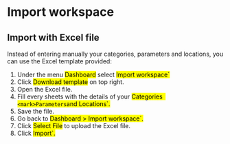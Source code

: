 # Import workspace

## Import with Excel file
Instead of entering manually your categories, parameters and locations, you can use the Excel template provided:
1. Under the menu <mark>Dashboard</mark> select <mark>Import workspace`
2. Click <mark>Download template</mark> on top right.
3. Open the Excel file.
4. Fill every sheets with the details of your <mark>Categories` <mark>Parameters`and <mark>Locations`. 
5. Save the file.
6. Go back to <mark>Dashboard > Import workspace`. 
7. Click <mark>Select File</mark> to upload the Excel file.
8. Click <mark>Import`.
